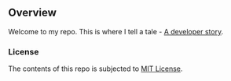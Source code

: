## Overview
Welcome to my repo. This is where I tell a tale - [A developer story](https://debatanu-thakur.github.io).

### License
The contents of this repo is subjected to [MIT License](https://github.com/debatanu-thakur/license-store/blob/master/mit_license.txt).